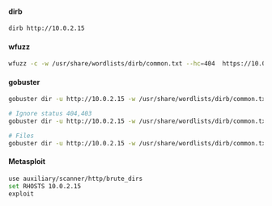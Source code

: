 #### dirb
````bash
dirb http://10.0.2.15
````
#### wfuzz
````bash
wfuzz -c -w /usr/share/wordlists/dirb/common.txt --hc=404  https://10.0.2.15/FUZZ
````
#### gobuster
````bash
gobuster dir -u http://10.0.2.15 -w /usr/share/wordlists/dirb/common.txt

# Ignore status 404,403
gobuster dir -u http://10.0.2.15 -w /usr/share/wordlists/dirb/common.txt -b 403,404

# Files
gobuster dir -u http://10.0.2.15 -w /usr/share/wordlists/dirb/common.txt -b 403,404 -x .php,.xml,.txt -r
````
#### Metasploit
````bash
use auxiliary/scanner/http/brute_dirs
set RHOSTS 10.0.2.15
exploit
````
